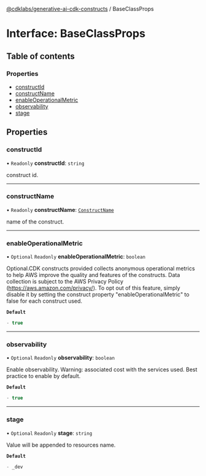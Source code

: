 [@cdklabs/generative-ai-cdk-constructs](../README.md) / BaseClassProps

# Interface: BaseClassProps

## Table of contents

### Properties

- [constructId](BaseClassProps.md#constructid)
- [constructName](BaseClassProps.md#constructname)
- [enableOperationalMetric](BaseClassProps.md#enableoperationalmetric)
- [observability](BaseClassProps.md#observability)
- [stage](BaseClassProps.md#stage)

## Properties

### constructId

• `Readonly` **constructId**: `string`

construct id.

___

### constructName

• `Readonly` **constructName**: [`ConstructName`](../enums/ConstructName.md)

name of the construct.

___

### enableOperationalMetric

• `Optional` `Readonly` **enableOperationalMetric**: `boolean`

Optional.CDK constructs provided collects anonymous operational
metrics to help AWS improve the quality and features of the
constructs. Data collection is subject to the AWS Privacy Policy
(https://aws.amazon.com/privacy/). To opt out of this feature,
simply disable it by setting the construct property
"enableOperationalMetric" to false for each construct used.

**`Default`**

```ts
- true
```

___

### observability

• `Optional` `Readonly` **observability**: `boolean`

Enable observability. Warning: associated cost with the services
used. Best practice to enable by default.

**`Default`**

```ts
- true
```

___

### stage

• `Optional` `Readonly` **stage**: `string`

Value will be appended to resources name.

**`Default`**

```ts
- _dev
```
